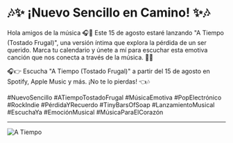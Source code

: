 # 🎶✨ ¡Nuevo Sencillo en Camino! ✨🎶 

Hola amigos de la música 🎧🌟 Este 15 de agosto estaré lanzando "A Tiempo (Tostado Frugal)", una versión íntima que explora la pérdida de un ser querido. Marca tu calendario y únete a mí para escuchar esta emotiva canción que nos conecta a través de la música. 🎸🎤

🎧👉 Escucha "A Tiempo (Tostado Frugal)" a partir del 15 de agosto en Spotify, Apple Music y más. ¡No te lo pierdas! 👈🎶

#NuevoSencillo #ATiempoTostadoFrugal #MúsicaEmotiva #PopElectrónico #RockIndie #PérdidaYRecuerdo #TinyBarsOfSoap #LanzamientoMusical #EscuchaYa #EmociónMusical #MúsicaParaElCorazón

---
![A Tiempo](https://i.scdn.co/image/ab67616d0000b273228c78fa391ffec5aa6a056e)

